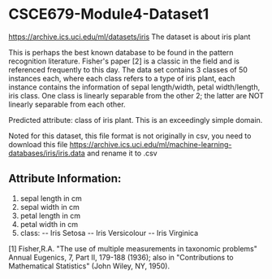 # CSCE679-Module4-Dataset1
https://archive.ics.uci.edu/ml/datasets/iris
The dataset is about iris plant 

This is perhaps the best known database to be found in the pattern recognition literature. Fisher's paper [2] is a classic in the field and is referenced frequently to this day.  The data set contains 3 classes of 50 instances each, where each class refers to a type of iris plant, each instance contains the information of sepal length/width, petal width/length, iris class. One class is linearly separable from the other 2; the latter are NOT linearly separable from each other.

Predicted attribute: class of iris plant.
This is an exceedingly simple domain.

Noted for this dataset, this file format is not originally in csv, you need to download this file https://archive.ics.uci.edu/ml/machine-learning-databases/iris/iris.data and rename it to .csv

## Attribute Information:
1. sepal length in cm
2. sepal width in cm
3. petal length in cm
4. petal width in cm
5. class:
-- Iris Setosa
-- Iris Versicolour
-- Iris Virginica

[1] Fisher,R.A. "The use of multiple measurements in taxonomic problems" Annual Eugenics, 7, Part II, 179-188 (1936); also in "Contributions to Mathematical Statistics" (John Wiley, NY, 1950).



